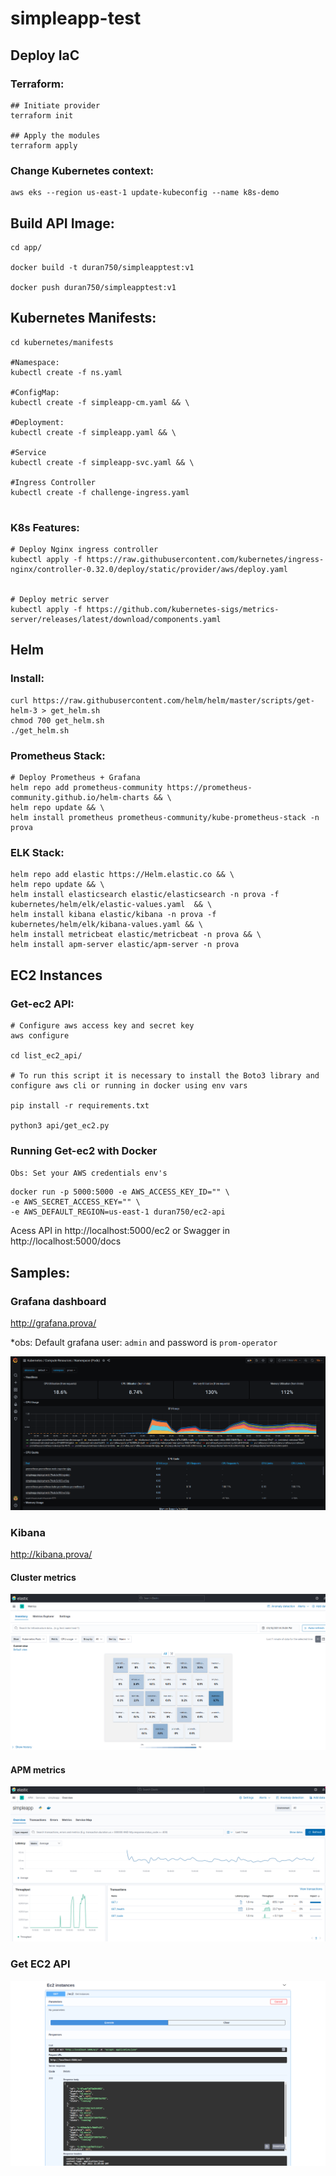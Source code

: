 # simpleapp-test


## Deploy IaC

### Terraform:

```
## Initiate provider
terraform init

## Apply the modules
terraform apply

```

### Change Kubernetes context:

```
aws eks --region us-east-1 update-kubeconfig --name k8s-demo
```

## Build API Image:

```
cd app/

docker build -t duran750/simpleapptest:v1

docker push duran750/simpleapptest:v1
```

## Kubernetes Manifests:

```
cd kubernetes/manifests

#Namespace: 
kubectl create -f ns.yaml

#ConfigMap:
kubectl create -f simpleapp-cm.yaml && \ 

#Deployment: 
kubectl create -f simpleapp.yaml && \ 

#Service
kubectl create -f simpleapp-svc.yaml && \ 

#Ingress Controller
kubectl create -f challenge-ingress.yaml 
          
```

### K8s Features:

```
# Deploy Nginx ingress controller
kubectl apply -f https://raw.githubusercontent.com/kubernetes/ingress-nginx/controller-0.32.0/deploy/static/provider/aws/deploy.yaml


# Deploy metric server
kubectl apply -f https://github.com/kubernetes-sigs/metrics-server/releases/latest/download/components.yaml
```

## Helm

### Install:

```
curl https://raw.githubusercontent.com/helm/helm/master/scripts/get-helm-3 > get_helm.sh
chmod 700 get_helm.sh
./get_helm.sh
```

### Prometheus Stack:

```
# Deploy Prometheus + Grafana
helm repo add prometheus-community https://prometheus-community.github.io/helm-charts && \
helm repo update && \
helm install prometheus prometheus-community/kube-prometheus-stack -n prova
```

### ELK Stack:

```
helm repo add elastic https://Helm.elastic.co && \
helm repo update && \
helm install elasticsearch elastic/elasticsearch -n prova -f kubernetes/helm/elk/elastic-values.yaml  && \
helm install kibana elastic/kibana -n prova -f kubernetes/helm/elk/kibana-values.yaml && \
helm install metricbeat elastic/metricbeat -n prova && \
helm install apm-server elastic/apm-server -n prova
```

## EC2 Instances

### Get-ec2 API:

```
# Configure aws access key and secret key
aws configure

cd list_ec2_api/

# To run this script it is necessary to install the Boto3 library and configure aws cli or running in docker using env vars

pip install -r requirements.txt

python3 api/get_ec2.py
```

### Running Get-ec2 with Docker 

`Obs: Set your AWS credentials env's`

```
docker run -p 5000:5000 -e AWS_ACCESS_KEY_ID="" \
-e AWS_SECRET_ACCESS_KEY="" \
-e AWS_DEFAULT_REGION=us-east-1 duran750/ec2-api
```

Acess API in http://localhost:5000/ec2 or Swagger in http://localhost:5000/docs

## Samples:

### Grafana dashboard

http://grafana.prova/


*obs: Default grafana user: `admin` and password is `prom-operator`

![Grafana dashboard](assets/grafana_namespace_pods.png)


### Kibana

http://kibana.prova/

#### Cluster metrics
![Kibana metric dashboard](assets/kibana_metrics_pods.png)

#### APM metrics
![Kibana metric dashboard](assets/kibana_apm_flask.png)


### Get EC2 API

![ec2 api](assets/get_ec2_api.png)
